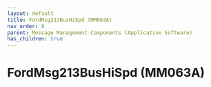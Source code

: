 ```yaml
---
layout: default
title: FordMsg213BusHiSpd (MM063A)
nav_order: 8
parent: Message Management Components (Applicative Software)
has_children: true
---
```

# FordMsg213BusHiSpd (MM063A)
